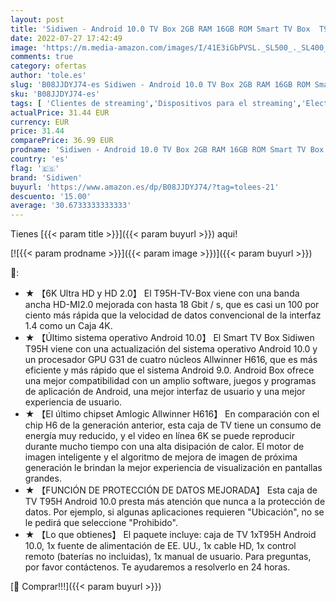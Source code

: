 ```yaml
---
layout: post
title: 'Sidiwen - Android 10.0 TV Box 2GB RAM 16GB ROM Smart TV Box  T95H Allwinner H616 Quad-Core 2020 6K TV Box con 64bit  H.265  3D  2.4G WiFi  10 / 100M Ethernet  etc.'
date: 2022-07-27 17:42:49
image: 'https://m.media-amazon.com/images/I/41E3iGbPVSL._SL500_._SL400_.jpg'
comments: true
category: ofertas
author: 'tole.es'
slug: 'B08JJDYJ74-es Sidiwen - Android 10.0 TV Box 2GB RAM 16GB ROM Smart TV...'
sku: 'B08JJDYJ74-es'
tags: [ 'Clientes de streaming','Dispositivos para el streaming','Electrónica','Equipos de audio y Hi-Fi','android','sidiwen','🇪🇸', ]
actualPrice: 31.44 EUR
currency: EUR
price: 31.44
comparePrice: 36.99 EUR
prodname: 'Sidiwen - Android 10.0 TV Box 2GB RAM 16GB ROM Smart TV Box  T95H Allwinner H616 Quad-Core 2020 6K TV Box con 64bit  H.265  3D  2.4G WiFi  10 / 100M Ethernet  etc.'
country: 'es'
flag: '🇪🇸'
brand: 'Sidiwen'
buyurl: 'https://www.amazon.es/dp/B08JJDYJ74/?tag=tolees-21'
descuento: '15.00'
average: '30.6733333333333'
---
```


Tienes [{{< param title >}}]({{< param buyurl >}}) aqui!

[![{{< param prodname >}}]({{< param image >}})]({{< param buyurl >}})

🔎:

- ★ 【6K Ultra HD y HD 2.0】 El T95H-TV-Box viene con una banda ancha HD-MI2.0 mejorada con hasta 18 Gbit / s, que es casi un 100 por ciento más rápida que la velocidad de datos convencional de la interfaz 1.4 como un Caja 4K.
- ★ 【Último sistema operativo Android 10.0】 El Smart TV Box Sidiwen T95H viene con una actualización del sistema operativo Android 10.0 y un procesador GPU G31 de cuatro núcleos Allwinner H616, que es más eficiente y más rápido que el sistema Android 9.0. Android Box ofrece una mejor compatibilidad con un amplio software, juegos y programas de aplicación de Android, una mejor interfaz de usuario y una mejor experiencia de usuario.
- ★ 【El último chipset Amlogic Allwinner H616】 En comparación con el chip H6 de la generación anterior, esta caja de TV tiene un consumo de energía muy reducido, y el video en línea 6K se puede reproducir durante mucho tiempo con una alta disipación de calor. El motor de imagen inteligente y el algoritmo de mejora de imagen de próxima generación le brindan la mejor experiencia de visualización en pantallas grandes.
- ★ 【FUNCIÓN DE PROTECCIÓN DE DATOS MEJORADA】 Esta caja de TV T95H Android 10.0 presta más atención que nunca a la protección de datos. Por ejemplo, si algunas aplicaciones requieren "Ubicación", no se le pedirá que seleccione "Prohibido".
- ★ 【Lo que obtienes】 El paquete incluye: caja de TV 1xT95H Android 10.0, 1x fuente de alimentación de EE. UU., 1x cable HD, 1x control remoto (baterías no incluidas), 1x manual de usuario. Para preguntas, por favor contáctenos. Te ayudaremos a resolverlo en 24 horas.

[🛒 Comprar!!!]({{< param buyurl >}})
